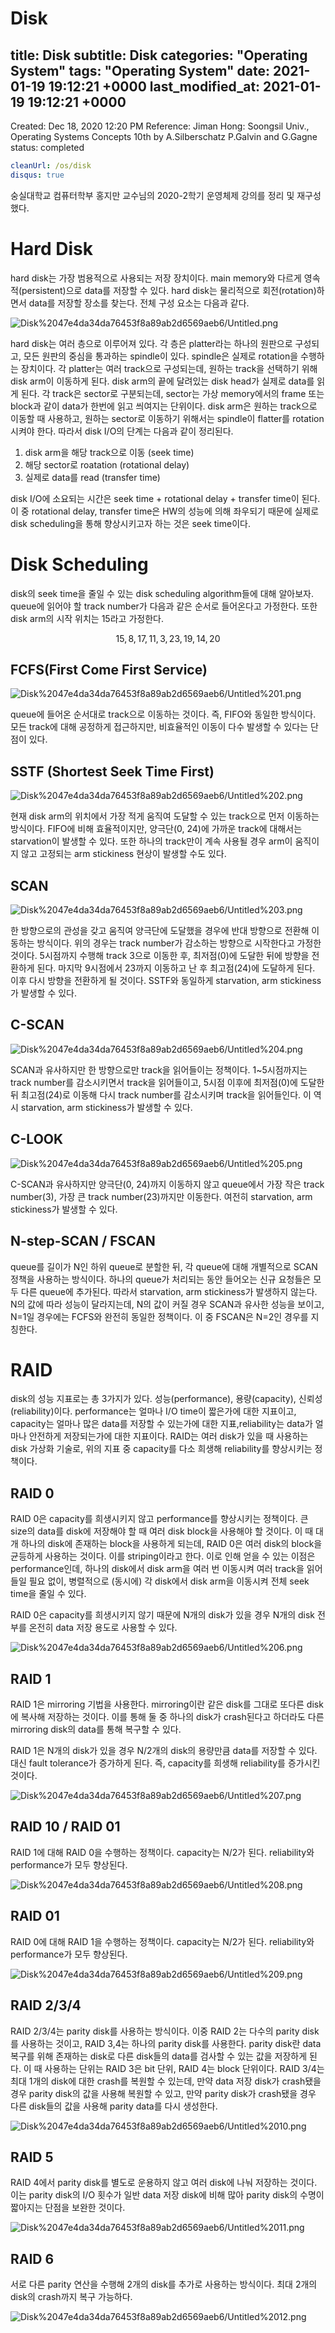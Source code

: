 # Disk
title: Disk
subtitle: Disk
categories: "Operating System"
tags: "Operating System"
date: 2021-01-19 19:12:21 +0000
last_modified_at: 2021-01-19 19:12:21 +0000
---

Created: Dec 18, 2020 12:20 PM
Reference: Jiman Hong: Soongsil Univ., Operating Systems Concepts 10th by A.Silberschatz P.Galvin and G.Gagne
status: completed

```yaml
cleanUrl: /os/disk
disqus: true
```

숭실대학교 컴퓨터학부 홍지만 교수님의 2020-2학기 운영체제 강의를 정리 및 재구성했다.

# Hard Disk

hard disk는 가장 범용적으로 사용되는 저장 장치이다. main memory와 다르게 영속적(persistent)으로 data를 저장할 수 있다. hard disk는 물리적으로 회전(rotation)하면서 data를 저장할 장소를 찾는다. 전체 구성 요소는 다음과 같다.

![Disk%2047e4da34da76453f8a89ab2d6569aeb6/Untitled.png](Disk%2047e4da34da76453f8a89ab2d6569aeb6/Untitled.png)

hard disk는 여러 층으로 이루어져 있다. 각 층은 platter라는 하나의 원판으로 구성되고, 모든 원판의 중심을 통과하는 spindle이 있다. spindle은 실제로 rotation을 수행하는 장치이다. 각 platter는 여러 track으로 구성되는데, 원하는 track을 선택하기 위해 disk arm이 이동하게 된다. disk arm의 끝에 달려있는 disk head가 실제로 data를 읽게 된다. 각 track은 sector로 구분되는데, sector는 가상 memory에서의 frame 또는 block과 같이 data가 한번에 읽고 씌여지는 단위이다. disk arm은 원하는 track으로 이동할 때 사용하고, 원하는 sector로 이동하기 위해서는 spindle이 flatter를 rotation시켜야 한다. 따라서 disk I/O의 단계는 다음과 같이 정리된다.

1. disk arm을 해당 track으로 이동 (seek time)
2. 해당 sector로 roatation (rotational delay)
3. 실제로 data를 read (transfer time)

disk I/O에 소요되는 시간은 seek time + rotational delay + transfer time이 된다. 이 중 rotational delay, transfer time은 HW의 성능에 의해 좌우되기 때문에 실제로 disk scheduling을 통해 향상시키고자 하는 것은 seek time이다.

# Disk Scheduling

disk의 seek time을 줄일 수 있는 disk scheduling algorithm들에 대해 알아보자. queue에 읽어야 할 track number가 다음과 같은 순서로 들어온다고 가정한다. 또한 disk arm의 시작 위치는 15라고 가정한다.

$$15, 8, 17, 11, 3, 23, 19, 14, 20$$

## FCFS(First Come First Service)

![Disk%2047e4da34da76453f8a89ab2d6569aeb6/Untitled%201.png](Disk%2047e4da34da76453f8a89ab2d6569aeb6/Untitled%201.png)

queue에 들어온 순서대로 track으로 이동하는 것이다. 즉, FIFO와 동일한 방식이다. 모든 track에 대해 공정하게 접근하지만, 비효율적인 이동이 다수 발생할 수 있다는 단점이 있다.

## SSTF (Shortest Seek Time First)

![Disk%2047e4da34da76453f8a89ab2d6569aeb6/Untitled%202.png](Disk%2047e4da34da76453f8a89ab2d6569aeb6/Untitled%202.png)

현재 disk arm의 위치에서 가장 적게 움직여 도달할 수 있는 track으로 먼저 이동하는 방식이다. FIFO에 비해 효율적이지만, 양극단(0, 24)에 가까운 track에 대해서는 starvation이 발생할 수 있다. 또한 하나의 track만이 계속 사용될 경우 arm이 움직이지 않고 고정되는 arm stickiness 현상이 발생할 수도 있다.

## SCAN

![Disk%2047e4da34da76453f8a89ab2d6569aeb6/Untitled%203.png](Disk%2047e4da34da76453f8a89ab2d6569aeb6/Untitled%203.png)

한 방향으로의 관성을 갖고 움직여 양극단에 도달했을 경우에 반대 방향으로 전환해 이동하는 방식이다. 위의 경우는 track number가 감소하는 방향으로 시작한다고 가정한 것이다. 5시점까지 수행해 track 3으로 이동한 후, 최저점(0)에 도달한 뒤에 방향을 전환하게 된다. 마지막 9시점에서 23까지 이동하고 난 후 최고점(24)에 도달하게 된다. 이후 다시 방향을 전환하게 될 것이다. SSTF와 동일하게 starvation, arm stickiness가 발생할 수 있다.

## C-SCAN

![Disk%2047e4da34da76453f8a89ab2d6569aeb6/Untitled%204.png](Disk%2047e4da34da76453f8a89ab2d6569aeb6/Untitled%204.png)

SCAN과 유사하지만 한 방향으로만 track을 읽어들이는 정책이다. 1~5시점까지는 track number를 감소시키면서 track을 읽어들이고, 5시점 이후에 최저점(0)에 도달한 뒤 최고점(24)로 이동해 다시 track number를 감소시키며 track을 읽어들인다. 이 역시 starvation, arm stickiness가 발생할 수 있다.

## C-LOOK

![Disk%2047e4da34da76453f8a89ab2d6569aeb6/Untitled%205.png](Disk%2047e4da34da76453f8a89ab2d6569aeb6/Untitled%205.png)

C-SCAN과 유사하지만 양극단(0, 24)까지 이동하지 않고 queue에서 가장 작은 track number(3), 가장 큰 track number(23)까지만 이동한다. 여전히 starvation, arm stickiness가 발생할 수 있다.

## N-step-SCAN / FSCAN

queue를 길이가 N인 하위 queue로 분할한 뒤, 각 queue에 대해 개별적으로 SCAN 정책을 사용하는 방식이다. 하나의 queue가 처리되는 동안 들어오는 신규 요청들은 모두 다른 queue에 추가된다. 따라서 starvation, arm stickiness가 발생하지 않는다. N의 값에 따라 성능이 달라지는데, N의 값이 커질 경우 SCAN과 유사한 성능을 보이고, N=1일 경우에는 FCFS와 완전히 동일한 정책이다. 이 중 FSCAN은 N=2인 경우를 지칭한다.

# RAID

disk의 성능 지표로는 총 3가지가 있다. 성능(performance), 용량(capacity), 신뢰성(reliability)이다. performance는 얼마나 I/O time이 짧은가에 대한 지표이고, capacity는 얼마나 많은 data를 저장할 수 있는가에 대한 지표,reliability는 data가 얼마나 안전하게 저장되는가에 대한 지표이다. RAID는 여러 disk가 있을 때 사용하는 disk 가상화 기술로, 위의 지표 중 capacity를 다소 희생해 reliability를 향상시키는 정책이다.

## RAID 0

RAID 0은 capacity를 희생시키지 않고 performance를 향상시키는 정책이다. 큰 size의 data를 disk에 저장해야 할 때 여러 disk block을 사용해야 할 것이다. 이 때 대개 하나의 disk에 존재하는 block을 사용하게 되는데, RAID 0은 여러 disk의 block을 균등하게 사용하는 것이다. 이를 striping이라고 한다. 이로 인해 얻을 수 있는 이점은 performance인데, 하나의 disk에서 disk arm을 여러 번 이동시켜 여러 track을 읽어들일 필요 없이, 병렬적으로 (동시에) 각 disk에서 disk arm을 이동시켜 전체 seek time을 줄일 수 있다.

RAID 0은 capacity를 희생시키지 않기 때문에 N개의 disk가 있을 경우 N개의 disk 전부를 온전히 data 저장 용도로 사용할 수 있다. 

![Disk%2047e4da34da76453f8a89ab2d6569aeb6/Untitled%206.png](Disk%2047e4da34da76453f8a89ab2d6569aeb6/Untitled%206.png)

## RAID 1

RAID 1은 mirroring 기법을 사용한다. mirroring이란 같은 disk를 그대로 또다른 disk에 복사해 저장하는 것이다. 이를 통해 둘 중 하나의 disk가 crash된다고 하더라도 다른 mirroring disk의 data를 통해 복구할 수 있다.

RAID 1은 N개의 disk가 있을 경우 N/2개의 disk의 용량만큼 data를 저장할 수 있다. 대신 fault tolerance가 증가하게 된다. 즉, capacity를 희생해 reliability를 증가시킨 것이다.

![Disk%2047e4da34da76453f8a89ab2d6569aeb6/Untitled%207.png](Disk%2047e4da34da76453f8a89ab2d6569aeb6/Untitled%207.png)

## RAID 10 / RAID 01

RAID 1에 대해 RAID 0을 수행하는 정책이다. capacity는 N/2가 된다. reliability와 performance가 모두 향상된다.

![Disk%2047e4da34da76453f8a89ab2d6569aeb6/Untitled%208.png](Disk%2047e4da34da76453f8a89ab2d6569aeb6/Untitled%208.png)

## RAID 01

RAID 0에 대해 RAID 1을 수행하는 정책이다. capacity는 N/2가 된다. reliability와 performance가 모두 향상된다.

![Disk%2047e4da34da76453f8a89ab2d6569aeb6/Untitled%209.png](Disk%2047e4da34da76453f8a89ab2d6569aeb6/Untitled%209.png)

## RAID 2/3/4

RAID 2/3/4는 parity disk를 사용하는 방식이다. 이중 RAID 2는 다수의 parity disk를 사용하는 것이고, RAID 3,4는 하나의 parity disk를 사용한다. parity disk란 data 복구를 위해 존재하는 disk로 다른 disk들의 data를 검사할 수 있는 값을 저장하게 된다. 이 때 사용하는 단위는 RAID 3은 bit 단위, RAID 4는 block 단위이다. RAID 3/4는 최대 1개의 disk에 대한 crash를 복원할 수 있는데, 만약 data 저장 disk가 crash됐을 경우 parity disk의 값을 사용해 복원할 수 있고, 만약 parity disk가 crash됐을 경우 다른 disk들의 값을 사용해 parity data를 다시 생성한다.

![Disk%2047e4da34da76453f8a89ab2d6569aeb6/Untitled%2010.png](Disk%2047e4da34da76453f8a89ab2d6569aeb6/Untitled%2010.png)

## RAID 5

RAID 4에서 parity disk를 별도로 운용하지 않고 여러 disk에 나눠 저장하는 것이다. 이는 parity disk의 I/O 횟수가 일반 data 저장 disk에 비해 많아 parity disk의 수명이 짧아지는 단점을 보완한 것이다.

![Disk%2047e4da34da76453f8a89ab2d6569aeb6/Untitled%2011.png](Disk%2047e4da34da76453f8a89ab2d6569aeb6/Untitled%2011.png)

## RAID 6

서로 다른 parity 연산을 수행해 2개의 disk를 추가로 사용하는 방식이다. 최대 2개의 disk의 crash까지 복구 가능하다.

![Disk%2047e4da34da76453f8a89ab2d6569aeb6/Untitled%2012.png](Disk%2047e4da34da76453f8a89ab2d6569aeb6/Untitled%2012.png)